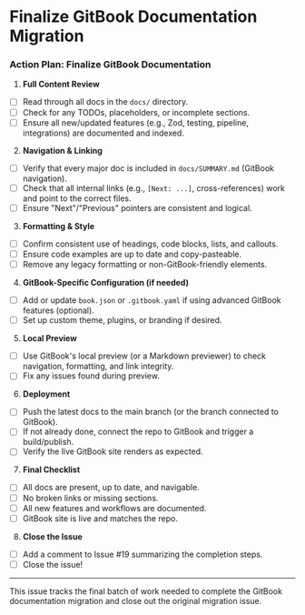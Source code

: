 # Finalize GitBook Documentation Migration

### Action Plan: Finalize GitBook Documentation

1. **Full Content Review**
- [ ] Read through all docs in the `docs/` directory.
- [ ] Check for any TODOs, placeholders, or incomplete sections.
- [ ] Ensure all new/updated features (e.g., Zod, testing, pipeline, integrations) are documented and indexed.

2. **Navigation & Linking**
- [ ] Verify that every major doc is included in `docs/SUMMARY.md` (GitBook navigation).
- [ ] Check that all internal links (e.g., `[Next: ...]`, cross-references) work and point to the correct files.
- [ ] Ensure "Next"/"Previous" pointers are consistent and logical.

3. **Formatting & Style**
- [ ] Confirm consistent use of headings, code blocks, lists, and callouts.
- [ ] Ensure code examples are up to date and copy-pasteable.
- [ ] Remove any legacy formatting or non-GitBook-friendly elements.

4. **GitBook-Specific Configuration (if needed)**
- [ ] Add or update `book.json` or `.gitbook.yaml` if using advanced GitBook features (optional).
- [ ] Set up custom theme, plugins, or branding if desired.

5. **Local Preview**
- [ ] Use GitBook's local preview (or a Markdown previewer) to check navigation, formatting, and link integrity.
- [ ] Fix any issues found during preview.

6. **Deployment**
- [ ] Push the latest docs to the main branch (or the branch connected to GitBook).
- [ ] If not already done, connect the repo to GitBook and trigger a build/publish.
- [ ] Verify the live GitBook site renders as expected.

7. **Final Checklist**
- [ ] All docs are present, up to date, and navigable.
- [ ] No broken links or missing sections.
- [ ] All new features and workflows are documented.
- [ ] GitBook site is live and matches the repo.

8. **Close the Issue**
- [ ] Add a comment to Issue #19 summarizing the completion steps.
- [ ] Close the issue!

---

This issue tracks the final batch of work needed to complete the GitBook documentation migration and close out the original migration issue. 
